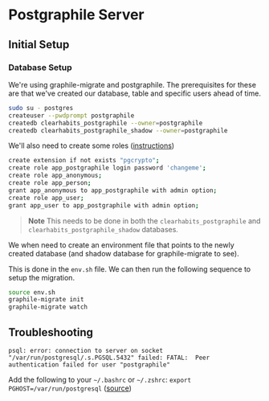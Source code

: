 # Postgraphile Server

## Initial Setup

### Database Setup

We're using graphile-migrate and postgraphile. The prerequisites for these are that we've created our database, table and specific users ahead of time.

``` bash
sudo su - postgres
createuser --pwdprompt postgraphile
createdb clearhabits_postgraphile --owner=postgraphile
createdb clearhabits_postgraphile_shadow --owner=postgraphile
```

We'll also need to create some roles ([instructions](https://www.danlynch.io/graphql-backend/))

``` bash
create extension if not exists "pgcrypto";
create role app_postgraphile login password 'changeme';
create role app_anonymous;
create role app_person;
grant app_anonymous to app_postgraphile with admin option;
create role app_user;
grant app_user to app_postgraphile with admin option;
```

> **Note**
> This needs to be done in both the `clearhabits_postgraphile` and `clearhabits_postgraphile_shadow` databases.

We when need to create an environment file that points to the newly created database (and shadow database for graphile-migrate to see).

This is done in the `env.sh` file. We can then run the following sequence to setup the migration.

``` bash
source env.sh
graphile-migrate init
graphile-migrate watch
```

## Troubleshooting

`psql: error: connection to server on socket "/var/run/postgresql/.s.PGSQL.5432" failed: FATAL:  Peer authentication failed for user "postgraphile"`

Add the following to your `~/.bashrc` or `~/.zshrc`: `export PGHOST=/var/run/postgresql` ([source](https://github.com/graphile/postgraphile/issues/1197))
